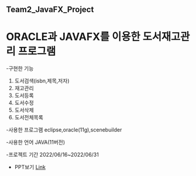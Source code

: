 ## Team2_JavaFX_Project
# ORACLE과 JAVAFX를 이용한 도서재고관리 프로그램
-구현한 기능
1. 도서검색(isbn,제목,저자)
2. 재고관리
3. 도서등록
4. 도서수정
5. 도서삭제
6. 도서전체목록

-사용한 프로그램
eclipse,oracle(11g),scenebuilder

-사용한 언어
JAVA(11버전)

-프로젝트 기간
2022/06/16~2022/06/31

* PPT보기 [Link](https://docs.google.com/presentation/d/1af6Y6KEo1JfoULnR3Zn4efhkbXI74SiTwzSWjWkk7Qo/edit?usp=sharing)
